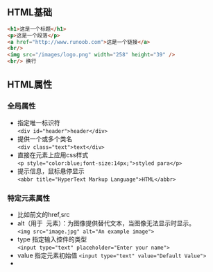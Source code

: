 ## HTML基础

```HTML
<h1>这是一个标题</h1>
<p>这是一个段落</p>
<a href="http://www.runoob.com">这是一个链接</a>
<br/>
<img src="/images/logo.png" width="258" height="39" />
<br/> 换行
```

## HTML属性

### 全局属性

- 指定唯一标识符  
`<div id="header">header</div>`
- 提供一个或多个类名  
`<div class="text">text</div>`
- 直接在元素上应用css样式  
`<p style="color:blue;font-size:14px;">styled para</p>`
- 提示信息，鼠标悬停显示  
`<abbr title="HyperText Markup Language">HTML</abbr>`

### 特定元素属性

- 比如前文的href,src
- alt（用于 <img> 元素）：为图像提供替代文本，当图像无法显示时显示。  
`<img src="image.jpg" alt="An example image">`
- type 指定输入控件的类型  
`<input type="text" placeholder="Enter your name">`
- value 指定元素初始值
`<input type="text" value="Default Value">`
- 